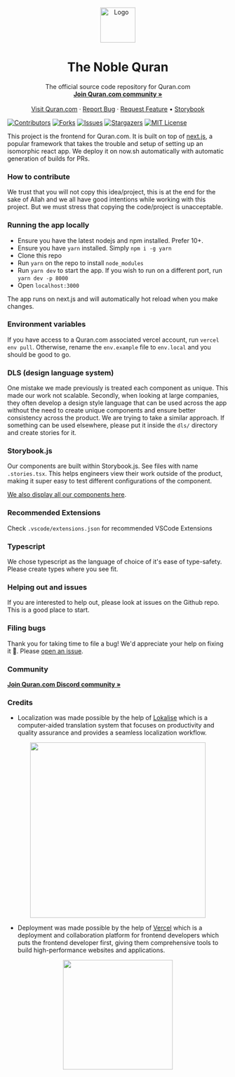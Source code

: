 <!--
*** Thanks for checking out this Quran.com repo. If you have a suggestion that would
*** make this better, please fork the repo and create a pull request or simply open
*** an issue with the tag "enhancement".
*** Thanks again! Now go create something AMAZING! :D
-->

<!-- PROJECT LOGO -->
<br />
<p align="center">
  <a href="https://quran.com">
    <img src="public/logo.png" alt="Logo" width="80" height="80">
  </a>

  <h1 align="center">The Noble Quran</h1>

  <p align="center">
    The official source code repository for Quran.com
    <br />
    <a href="https://discord.gg/SpEeJ5bWEQ"><strong>Join Quran.com community »</strong></a>
    <br />
    <br />
    <a href="https://quran.com">Visit Quran.com</a>
    ·
    <a href="https://github.com/quran/quran.com-frontend-next/issues">Report Bug</a>
    ·
    <a href="https://github.com/quran/quran.com-frontend-next/issues">Request Feature</a>
    •
    <a href="https://quran.github.io/quran.com-frontend-next/storybook/master">Storybook</a>
  </p>
</p>

<!-- PROJECT SHIELDS -->

[![Contributors][contributors-shield]][contributors-url]
[![Forks][forks-shield]][forks-url]
[![Issues][issues-shield]][issues-url]
[![Stargazers][stars-shield]][stars-url]
[![MIT License][license-shield]][license-url]

This project is the frontend for Quran.com. It is built on top of [next.js](https://nextjs.org/docs/getting-started), a popular framework that takes the trouble and setup of setting up an isomorphic react app. We deploy it on now.sh automatically with automatic generation of builds for PRs.

### How to contribute

We trust that you will not copy this idea/project, this is at the end for the sake of Allah and we all have good intentions while working with this project. But we must stress that copying the code/project is unacceptable.

### Running the app locally

- Ensure you have the latest nodejs and npm installed. Prefer 10+.
- Ensure you have `yarn` installed. Simply `npm i -g yarn`
- Clone this repo
- Run `yarn` on the repo to install `node_modules`
- Run `yarn dev` to start the app. If you wish to run on a different port, run `yarn dev -p 8000`
- Open `localhost:3000`

The app runs on next.js and will automatically hot reload when you make changes.

### Environment variables

If you have access to a Quran.com associated vercel account, run `vercel env pull`. Otherwise, rename the `env.example` file to  `env.local` and you should be good to go. 

### DLS (design language system)

One mistake we made previously is treated each component as unique. This made our work not scalable. Secondly, when looking at large companies, they often develop a design style language that can be used across the app without the need to create unique components and ensure better consistency across the product. We are trying to take a similar approach. If something can be used elsewhere, please put it inside the `dls/` directory and create stories for it.

### Storybook.js

Our components are built within Storybook.js. See files with name `.stories.tsx`. This helps engineers view their work outside of the product, making it super easy to test different configurations of the component.

[We also display all our components here](https://quran.github.io/quran.com-frontend-next/storybook/master).

### Recommended Extensions

Check `.vscode/extensions.json` for recommended VSCode Extensions
### Typescript

We chose typescript as the language of choice of it's ease of type-safety. Please create types where you see fit.

### Helping out and issues

If you are interested to help out, please look at issues on the Github repo. This is a good place to start.

### Filing bugs

Thank you for taking time to file a bug! We'd appreciate your help on fixing it 🙏. Please [open an issue](https://github.com/quran/quran.com-frontend-next/issues).

### Community 
<a href="https://discord.gg/SpEeJ5bWEQ"><strong>Join Quran.com Discord community »</strong></a>

<!-- MARKDOWN LINKS & IMAGES -->
<!-- https://www.markdownguide.org/basic-syntax/#reference-style-links -->

[contributors-shield]: https://img.shields.io/github/contributors/quran/quran.com-frontend-next?style=for-the-badge
[contributors-url]: https://github.com/quran/quran.com-frontend-next/graphs/contributors
[forks-shield]: https://img.shields.io/github/forks/quran/quran.com-frontend-next?style=for-the-badge
[forks-url]: https://github.com/quran/quran.com-frontend-next/network/members
[stars-shield]: https://img.shields.io/github/stars/quran/quran.com-frontend-next?style=for-the-badge
[stars-url]: https://github.com/quran/quran.com-frontend-next/stargazers
[issues-shield]: https://img.shields.io/github/issues/quran/quran.com-frontend-next?style=for-the-badge
[issues-url]: https://github.com/quran/quran.com-frontend-next/issues
[license-shield]: https://img.shields.io/github/license/quran/quran.com-frontend-next?style=for-the-badge
[license-url]: https://github.com/quran/quran.com-frontend-next/blob/master/LICENSE.txt
[product-screenshot]: images/screenshot.png

### Credits

- Localization was made possible by the help of [Lokalise](https://lokalise.com/) which is a computer-aided translation system that focuses on productivity and quality assurance and provides a seamless localization workflow.

<p align="center">
  <img src="https://user-images.githubusercontent.com/15169499/139687128-15ed6189-6be2-44bf-9173-75cce317d546.png" width="400">
</p>

- Deployment was made possible by the help of [Vercel](https://vercel.com/?utm_source=quran-pro&utm_campaign=oss) which is a deployment and collaboration platform for frontend developers which puts the frontend developer first, giving them comprehensive tools to build high-performance websites and applications.

<p align="center">
  <img src="https://user-images.githubusercontent.com/15169499/147745340-b7e84819-d1b0-4399-87a0-d5276ba21bca.png" width="250">
</p>

